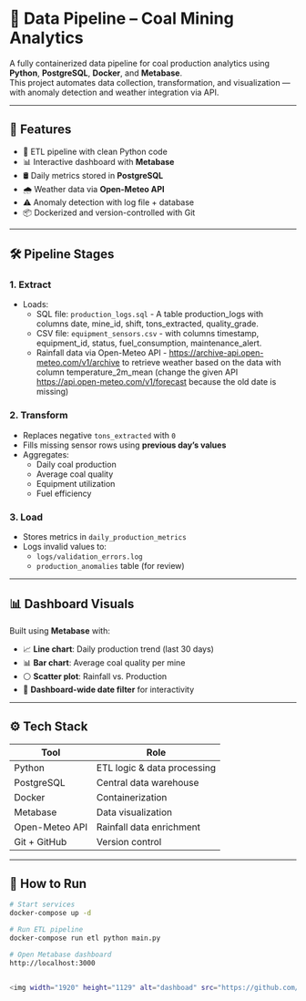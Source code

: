 # 🚀 Data Pipeline – Coal Mining Analytics

A fully containerized data pipeline for coal production analytics using **Python**, **PostgreSQL**, **Docker**, and **Metabase**.  
This project automates data collection, transformation, and visualization — with anomaly detection and weather integration via API.

---

## 📌 Features

- 🔄 ETL pipeline with clean Python code
- 📊 Interactive dashboard with **Metabase**
- 🛢️ Daily metrics stored in **PostgreSQL**
- 🌧️ Weather data via **Open-Meteo API**
- ⚠️ Anomaly detection with log file + database
- 📦 Dockerized and version-controlled with Git

---

## 🛠️ Pipeline Stages

### 1. **Extract**
- Loads:
  - SQL file: `production_logs.sql` - A table production_logs with columns date, mine_id, shift, tons_extracted, quality_grade.
  - CSV file: `equipment_sensors.csv` - with columns timestamp, equipment_id, status, fuel_consumption, maintenance_alert.
  - Rainfall data via Open-Meteo API - https://archive-api.open-meteo.com/v1/archive to retrieve weather based on the data with column temperature_2m_mean (change the given API https://api.open-meteo.com/v1/forecast because the old date is missing)

### 2. **Transform**
- Replaces negative `tons_extracted` with `0`
- Fills missing sensor rows using **previous day’s values**
- Aggregates:
  - Daily coal production
  - Average coal quality
  - Equipment utilization
  - Fuel efficiency

### 3. **Load**
- Stores metrics in `daily_production_metrics`
- Logs invalid values to:
  - `logs/validation_errors.log`
  - `production_anomalies` table (for review)

---

## 📊 Dashboard Visuals

Built using **Metabase** with:

- 📈 **Line chart**: Daily production trend (last 30 days)
- 📊 **Bar chart**: Average coal quality per mine
- ⚪ **Scatter plot**: Rainfall vs. Production
- 📅 **Dashboard-wide date filter** for interactivity

---

## ⚙️ Tech Stack

| Tool            | Role                        |
|------------------|-----------------------------|
| Python           | ETL logic & data processing |
| PostgreSQL       | Central data warehouse      |
| Docker           | Containerization            |
| Metabase         | Data visualization          |
| Open-Meteo API   | Rainfall data enrichment    |
| Git + GitHub     | Version control             |

---

## 🧪 How to Run

```bash
# Start services
docker-compose up -d

# Run ETL pipeline
docker-compose run etl python main.py

# Open Metabase dashboard
http://localhost:3000


<img width="1920" height="1129" alt="dashboad" src="https://github.com/user-attachments/assets/f1efe584-015d-4cd5-9578-f1f59240fa89" />
